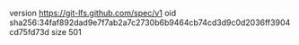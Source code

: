 version https://git-lfs.github.com/spec/v1
oid sha256:34faf892dad9e7f7ab2a7c2730b6b9464cb74cd3d9c0d2036ff3904cd75fd73d
size 501
